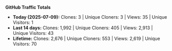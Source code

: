 
**GitHub Traffic Totals**

- **Today (2025-07-09):** Clones: 3 | Unique Cloners: 3 | Views: 35 | Unique Visitors: 1
- **Last 14 days:** Clones: 1,992 | Unique Cloners: 405 | Views: 2,913 | Unique Visitors: 43
- **Lifetime:** Clones: 2,676 | Unique Cloners: 553 | Views: 2,619 | Unique Visitors: 70
